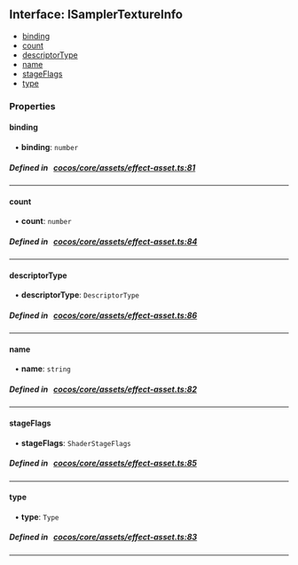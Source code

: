 ## Interface: ISamplerTextureInfo

- [binding](#binding)
- [count](#count)
- [descriptorType](#descriptorType)
- [name](#name)
- [stageFlags](#stageFlags)
- [type](#type)

### Properties

#### binding

<div style="margin-left: 10px;">


• **binding**: ``number``

</div>


##### Defined in &nbsp;   [cocos/core/assets/effect-asset.ts:81](https://github.com/cocos-creator/engine/blob/c7bf6b8a9/cocos/core/assets/effect-asset.ts#L81)&nbsp;

___
#### count

<div style="margin-left: 10px;">


• **count**: ``number``

</div>


##### Defined in &nbsp;   [cocos/core/assets/effect-asset.ts:84](https://github.com/cocos-creator/engine/blob/c7bf6b8a9/cocos/core/assets/effect-asset.ts#L84)&nbsp;

___
#### descriptorType

<div style="margin-left: 10px;">


• **descriptorType**: ``DescriptorType``

</div>


##### Defined in &nbsp;   [cocos/core/assets/effect-asset.ts:86](https://github.com/cocos-creator/engine/blob/c7bf6b8a9/cocos/core/assets/effect-asset.ts#L86)&nbsp;

___
#### name

<div style="margin-left: 10px;">


• **name**: ``string``

</div>


##### Defined in &nbsp;   [cocos/core/assets/effect-asset.ts:82](https://github.com/cocos-creator/engine/blob/c7bf6b8a9/cocos/core/assets/effect-asset.ts#L82)&nbsp;

___
#### stageFlags

<div style="margin-left: 10px;">


• **stageFlags**: ``ShaderStageFlags``

</div>


##### Defined in &nbsp;   [cocos/core/assets/effect-asset.ts:85](https://github.com/cocos-creator/engine/blob/c7bf6b8a9/cocos/core/assets/effect-asset.ts#L85)&nbsp;

___
#### type

<div style="margin-left: 10px;">


• **type**: ``Type``

</div>


##### Defined in &nbsp;   [cocos/core/assets/effect-asset.ts:83](https://github.com/cocos-creator/engine/blob/c7bf6b8a9/cocos/core/assets/effect-asset.ts#L83)&nbsp;

___
